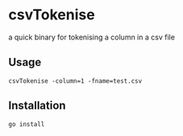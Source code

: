 # csvTokenise
a quick binary for tokenising a column in a csv file

## Usage
```
csvTokenise -column=1 -fname=test.csv
```

## Installation

```
go install
```
